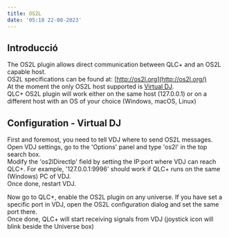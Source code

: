 ```yaml
---
title: OS2L
date: '05:18 22-08-2023'
---
```


Introducció
------------

The OS2L plugin allows direct communication between QLC+ and an OS2L capable host.  
OS2L specifications can be found at: [http://os2l.org](http://os2l.org/)  
At the moment the only OS2L host supported is [Virtual DJ](https://www.virtualdj.com/).  
QLC+ OS2L plugin will work either on the same host (127.0.0.1) or on a different host with an OS of your choice (Windows, macOS, Linux)

Configuration - Virtual DJ
--------------------------

First and foremost, you need to tell VDJ where to send OS2L messages.  
Open VDJ settings, go to the 'Options' panel and type 'os2l' in the top search box.  
Modify the 'os2lDirectIp' field by setting the IP:port where VDJ can reach QLC+. For example, '127.0.0.1:9996' should work if QLC+ runs on the same (Windows) PC of VDJ.  
Once done, restart VDJ.

Now go to QLC+, enable the OS2L plugin on any universe. If you have set a specific port in VDJ, open the OS2L configuration dialog and set the same port there.  
Once done, QLC+ will start receiving signals from VDJ (joystick icon will blink beside the Universe box)
